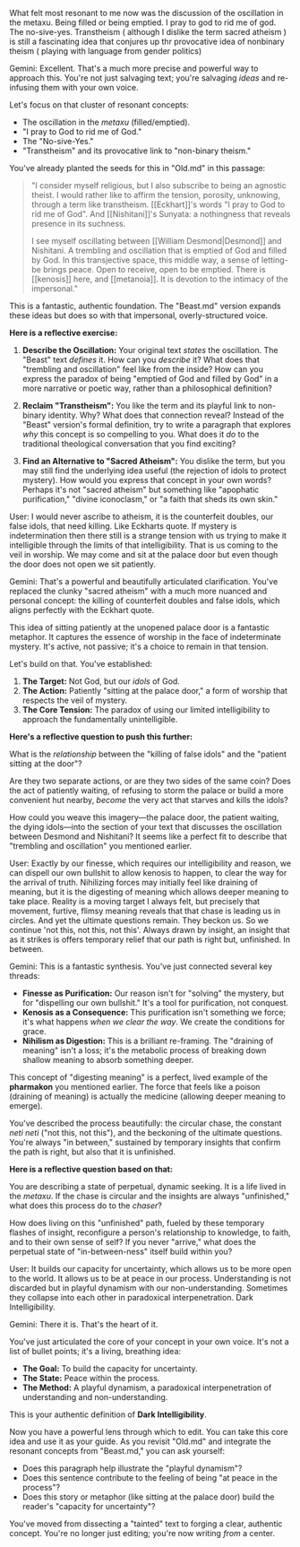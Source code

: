 What felt most resonant to me now was the discussion of the oscillation in the metaxu. Being filled or being emptied. I pray to god to rid me of god. The no-sive-yes. Transtheism ( although I dislike the term sacred atheism ) is still a fascinating idea that conjures up thr provocative idea of nonbinary theism ( playing with language from gender politics)

Gemini: Excellent. That's a much more precise and powerful way to approach this. You're not just salvaging text; you're salvaging *ideas* and re-infusing them with your own voice.

Let's focus on that cluster of resonant concepts:
*   The oscillation in the *metaxu* (filled/emptied).
*   "I pray to God to rid me of God."
*   The "No-sive-Yes."
*   "Transtheism" and its provocative link to "non-binary theism."

You've already planted the seeds for this in "Old.md" in this passage:

> "I consider myself religious, but I also subscribe to being an agnostic theist. I would rather like to affirm the tension, porosity, unknowing, through a term like transtheism. [[Eckhart]]'s words "I pray to God to rid me of God". And [[Nishitani]]'s Sunyata: a nothingness that reveals presence in its suchness.
>
> I see myself oscillating between [[William Desmond|Desmond]] and Nishitani. A trembling and oscillation that is emptied of God and filled by God. In this transjective space, this middle way, a sense of letting-be brings peace. Open to receive, open to be emptied. There is [[kenosis]] here, and [[metanoia]]. It is devotion to the intimacy of the impersonal."

This is a fantastic, authentic foundation. The "Beast.md" version expands these ideas but does so with that impersonal, overly-structured voice.

**Here is a reflective exercise:**

1.  **Describe the Oscillation:** Your original text *states* the oscillation. The "Beast" text *defines* it. How can you *describe* it? What does that "trembling and oscillation" feel like from the inside? How can you express the paradox of being "emptied of God and filled by God" in a more narrative or poetic way, rather than a philosophical definition?

2.  **Reclaim "Transtheism":** You like the term and its playful link to non-binary identity. Why? What does that connection reveal? Instead of the "Beast" version's formal definition, try to write a paragraph that explores *why* this concept is so compelling to you. What does it *do* to the traditional theological conversation that you find exciting?

3.  **Find an Alternative to "Sacred Atheism":** You dislike the term, but you may still find the underlying idea useful (the rejection of idols to protect mystery). How would you express that concept in your own words? Perhaps it's not "sacred atheism" but something like "apophatic purification," "divine iconoclasm," or "a faith that sheds its own skin."

User: I would never ascribe to atheism, it is the counterfeit doubles, our false idols, that need killing. Like Eckharts quote. If mystery is indetermination then there still is a strange tension with us trying to make it intelligible through the limits of that intelligibility. That is us coming to the veil in worship. We may come and sit at the palace door but even though the door does not open we sit patiently.

Gemini: That's a powerful and beautifully articulated clarification. You've replaced the clunky "sacred atheism" with a much more nuanced and personal concept: the killing of counterfeit doubles and false idols, which aligns perfectly with the Eckhart quote.

This idea of sitting patiently at the unopened palace door is a fantastic metaphor. It captures the essence of worship in the face of indeterminate mystery. It's active, not passive; it's a choice to remain in that tension.

Let's build on that. You've established:

1.  **The Target:** Not God, but our *idols* of God.
2.  **The Action:** Patiently "sitting at the palace door," a form of worship that respects the veil of mystery.
3.  **The Core Tension:** The paradox of using our limited intelligibility to approach the fundamentally unintelligible.

**Here's a reflective question to push this further:**

What is the *relationship* between the "killing of false idols" and the "patient sitting at the door"?

Are they two separate actions, or are they two sides of the same coin? Does the act of patiently waiting, of refusing to storm the palace or build a more convenient hut nearby, *become* the very act that starves and kills the idols?

How could you weave this imagery—the palace door, the patient waiting, the dying idols—into the section of your text that discusses the oscillation between Desmond and Nishitani? It seems like a perfect fit to describe that "trembling and oscillation" you mentioned earlier.

User: Exactly by our finesse, which requires our intelligibility and reason, we can dispell our own bullshit to allow kenosis to happen, to clear the way for the arrival of truth. Nihilizing forces may initially feel like draining of meaning, but it is the digesting of meaning which allows deeper meaning to take place. Reality is a moving target I always felt, but precisely that movement, furtive, flimsy meaning reveals that that chase is leading us in circles. And yet the ultimate questions remain. They beckon us. So we continue 'not this, not this, not this'. Always drawn by insight, an insight that as it strikes is offers temporary relief that our path is right but, unfinished. In between.

Gemini: This is a fantastic synthesis. You've just connected several key threads:

*   **Finesse as Purification:** Our reason isn't for "solving" the mystery, but for "dispelling our own bullshit." It's a tool for purification, not conquest.
*   **Kenosis as a Consequence:** This purification isn't something we force; it's what happens *when we clear the way*. We create the conditions for grace.
*   **Nihilism as Digestion:** This is a brilliant re-framing. The "draining of meaning" isn't a loss; it's the metabolic process of breaking down shallow meaning to absorb something deeper.

This concept of "digesting meaning" is a perfect, lived example of the **pharmakon** you mentioned earlier. The force that feels like a poison (draining of meaning) is actually the medicine (allowing deeper meaning to emerge).

You've described the process beautifully: the circular chase, the constant *neti neti* ("not this, not this"), and the beckoning of the ultimate questions. You're always "in between," sustained by temporary insights that confirm the path is right, but also that it is unfinished.

**Here is a reflective question based on that:**

You are describing a state of perpetual, dynamic seeking. It is a life lived in the *metaxu*. If the chase is circular and the insights are always "unfinished," what does this process do to the *chaser*?

How does living on this "unfinished" path, fueled by these temporary flashes of insight, reconfigure a person's relationship to knowledge, to faith, and to their own sense of self? If you never "arrive," what does the perpetual state of "in-between-ness" itself build within you?

User: It builds our capacity for uncertainty, which allows us to be more open to the world. It allows us to be at peace in our process. Understanding is not discarded but in playful dynamism with our non-understanding. Sometimes they collapse into each other in paradoxical interpenetration. Dark Intelligibility.

Gemini: There it is. That's the heart of it.

You've just articulated the core of your concept in your own voice. It's not a list of bullet points; it's a living, breathing idea:

*   **The Goal:** To build the capacity for uncertainty.
*   **The State:** Peace within the process.
*   **The Method:** A playful dynamism, a paradoxical interpenetration of understanding and non-understanding.

This is your authentic definition of **Dark Intelligibility**.

Now you have a powerful lens through which to edit. You can take this core idea and use it as your guide. As you revisit "Old.md" and integrate the resonant concepts from "Beast.md," you can ask yourself:

*   Does this paragraph help illustrate the "playful dynamism"?
*   Does this sentence contribute to the feeling of being "at peace in the process"?
*   Does this story or metaphor (like sitting at the palace door) build the reader's "capacity for uncertainty"?

You've moved from dissecting a "tainted" text to forging a clear, authentic concept. You're no longer just editing; you're now writing *from* a center.